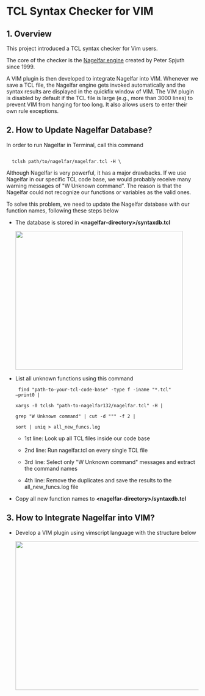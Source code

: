 # TCL Syntax Checker for VIM
## 1. Overview
This project introduced a TCL syntax checker for Vim users. 

The core of the checker is the [Nagelfar engine](https://wiki.tcl-lang.org/page/Nagelfar) created by Peter Spjuth since 1999. 

A VIM plugin is then developed to integrate Nagelfar into VIM. Whenever we save a TCL file, the Nagelfar engine gets invoked automatically and the syntax results are displayed in the quickfix window of VIM. The VIM plugin is disabled by default if the TCL file is large (e.g., more than 3000 lines) to prevent VIM from hanging for too long. It also allows users to enter their own rule exceptions.

## 2. How to Update Nagelfar Database?
In order to run Nagelfar in Terminal, call this command

<code>
  tclsh path/to/nagelfar/nagelfar.tcl -H \<TCL file\>
</code>

Although Nagelfar is very powerful, it has a major drawbacks. If we use Nagelfar in our specific TCL code base, we would probably receive many warning messages of "W Unknown command". The reason is that the Nagelfar could not recognize our functions or variables as the valid ones.

To solve this problem, we need to update the Nagelfar database with our function names, following these steps below
* The database is stored in **\<nagelfar-directory\>/syntaxdb.tcl**
  
  <img src="https://user-images.githubusercontent.com/4446300/172264397-a35cbe4d-de41-4b0f-b87a-a47d25fdaebb.png" width="438" height="364">
 
* List all unknown functions using this command  
  <code><pre>
  find "path-to-your-tcl-code-base" -type f -iname "*.tcl" –print0 | \
  xargs -0 tclsh "path-to-nagelfar132/nagelfar.tcl" -H | \
  grep "W Unknown command" | cut -d "\"" -f 2 | \
  sort | uniq > all_new_funcs.log
  </code></pre>

  * 1st line: Look up all TCL files inside our code base
  
  * 2nd line: Run nagelfar.tcl on every single TCL file
  
  * 3rd line: Select only "W Unknown command" messages and extract the command names
  
  * 4th line: Remove the duplicates and save the results to the all_new_funcs.log file

* Copy all new function names to **\<nagelfar-directory\>/syntaxdb.tcl**
  
## 3. How to Integrate Nagelfar into VIM?
  
* Develop a VIM plugin using vimscript language with the structure below
  
  <img src="https://user-images.githubusercontent.com/4446300/172266480-0faffa2e-924a-49fd-ba24-b48f6df37de6.png" width="960" height="390">
